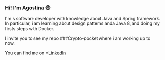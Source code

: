 ### Hi! I'm Agostina 😄

I'm s software developer with knowledge about Java  and Spring framework. In particular, i am learning about design patterns anda Java 8, and doing my firsts steps with Docker. 

I invite you to see my repo ###Crypto-pocket where i am  working up to now.

You can find me on *[LinkedIn](https://www.linkedin.com/in/agostina-luciano-9354ab208/)

